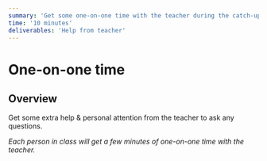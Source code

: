 ```yaml
---
summary: 'Get some one-on-one time with the teacher during the catch-up week.'
time: '10 minutes'
deliverables: 'Help from teacher'
---
```


# One-on-one time

## Overview

Get some extra help & personal attention from the teacher to ask any questions.

*Each person in class will get a few minutes of one-on-one time with the teacher.*
